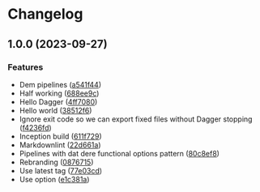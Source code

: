 # Changelog

## 1.0.0 (2023-09-27)


### Features

* Dem pipelines ([a541f44](https://github.com/staticaland/brandish/commit/a541f442aa284f768e7f110b0be4ced4a5dd4162))
* Half working ([688ee9c](https://github.com/staticaland/brandish/commit/688ee9cc88bd3452ff23d7c66d467a835803bd33))
* Hello Dagger ([4ff7080](https://github.com/staticaland/brandish/commit/4ff7080d3d625ebfec46bbea8001e560ad1a1d7e))
* Hello world ([38512f6](https://github.com/staticaland/brandish/commit/38512f6bac12fc015fd356efe240fcf340e640f9))
* Ignore exit code so we can export fixed files without Dagger stopping ([f4236fd](https://github.com/staticaland/brandish/commit/f4236fd2e589f00d1649064564bde83d344c13be))
* Inception build ([611f729](https://github.com/staticaland/brandish/commit/611f729afd40845c151cbca8933ff234796093c0))
* Markdownlint ([22d661a](https://github.com/staticaland/brandish/commit/22d661ad4318f36180ac521fc39c07b31f561c5d))
* Pipelines with dat dere functional options pattern ([80c8ef8](https://github.com/staticaland/brandish/commit/80c8ef8654a0ed0eab0bb06fa19cf1a30ae1a0da))
* Rebranding ([0876715](https://github.com/staticaland/brandish/commit/087671505b6c5612c35bc664ecdf69092f48adb7))
* Use latest tag ([77e03cd](https://github.com/staticaland/brandish/commit/77e03cd38e1248a91b24e91e6372e45f8bee0104))
* Use option ([e1c381a](https://github.com/staticaland/brandish/commit/e1c381afddac60581d36b1ba57e2ce3246c01586))
